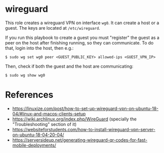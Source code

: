 # wireguard

This role creates a wireguard VPN on interface `wg0`. It can create a host or a
guest. The keys are located at `/etc/wireguard`.

If you run this playbook to create a guest you must "register" the guest as a
peer on the host after finishing running, so they can communicate. To do that,
login into the host, then e.g.:

```
$ sudo wg set wg0 peer <GUEST_PUBLIC_KEY> allowed-ips <GUEST_VPN_IP>
```

Then, check if both the guest and the host are communicating:

```
$ sudo wg show wg0
```


# References
- <https://linuxize.com/post/how-to-set-up-wireguard-vpn-on-ubuntu-18-04/#linux-and-macos-clients-setup>
- <https://wiki.archlinux.org/index.php/WireGuard> (specially the "Troubleshooting" section of it)
- <https://websiteforstudents.com/how-to-install-wireguard-vpn-server-on-ubuntu-18-04-20-04/>
- <https://serversideup.net/generating-wireguard-qr-codes-for-fast-mobile-deployments/>
